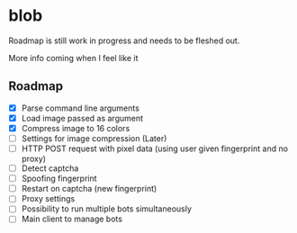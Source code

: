 # blob

Roadmap is still work in progress and needs to be fleshed out.

More info coming when I feel like it

## Roadmap

- [X] Parse command line arguments
- [X] Load image passed as argument
- [X] Compress image to 16 colors
- [ ] Settings for image compression (Later)
- [ ] HTTP POST request with pixel data (using user given fingerprint and no proxy)
- [ ] Detect captcha
- [ ] Spoofing fingerprint
- [ ] Restart on captcha (new fingerprint)
- [ ] Proxy settings
- [ ] Possibility to run multiple bots simultaneously
- [ ] Main client to manage bots
